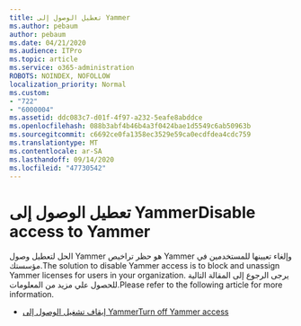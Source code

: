 ```yaml
---
title: تعطيل الوصول إلى Yammer
ms.author: pebaum
author: pebaum
ms.date: 04/21/2020
ms.audience: ITPro
ms.topic: article
ms.service: o365-administration
ROBOTS: NOINDEX, NOFOLLOW
localization_priority: Normal
ms.custom:
- "722"
- "6000004"
ms.assetid: ddc083c7-d01f-4f97-a232-5eafe8abddce
ms.openlocfilehash: 088b3abf4b46b4a3f0424bae1d5549c6ab50963b
ms.sourcegitcommit: c6692ce0fa1358ec3529e59ca0ecdfdea4cdc759
ms.translationtype: MT
ms.contentlocale: ar-SA
ms.lasthandoff: 09/14/2020
ms.locfileid: "47730542"
---
```

# <a name="disable-access-to-yammer"></a><span data-ttu-id="230d5-102">تعطيل الوصول إلى Yammer</span><span class="sxs-lookup"><span data-stu-id="230d5-102">Disable access to Yammer</span></span>

<span data-ttu-id="230d5-103">الحل لتعطيل وصول Yammer هو حظر تراخيص Yammer وإلغاء تعيينها للمستخدمين في مؤسستك.</span><span class="sxs-lookup"><span data-stu-id="230d5-103">The solution to disable Yammer access is to block and unassign Yammer licenses for users in your organization.</span></span> <span data-ttu-id="230d5-104">يرجى الرجوع إلى المقالة التالية للحصول علي مزيد من المعلومات.</span><span class="sxs-lookup"><span data-stu-id="230d5-104">Please refer to the following article for more information.</span></span>
  
- [<span data-ttu-id="230d5-105">إيقاف تشغيل الوصول إلى Yammer</span><span class="sxs-lookup"><span data-stu-id="230d5-105">Turn off Yammer access</span></span>](https://docs.microsoft.com/yammer/manage-yammer-users/turn-off-user-access)
